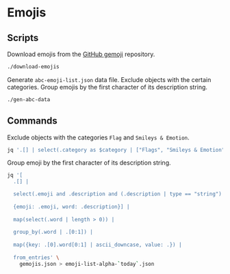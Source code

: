 # Emojis

## Scripts

Download emojis from the [GitHub gemoji](https://github.com/github/gemoji) repository.

```sh
./download-emojis
```

Generate `abc-emoji-list.json` data file. Exclude objects with the certain categories. Group emojis by the first character of its description string.

```sh
./gen-abc-data
```

## Commands

Exclude objects with the categories `Flag` and `Smileys & Emotion`.

```sh
jq '.[] | select(.category as $category | ["Flags", "Smileys & Emotion"] | index($category) | not)' gemojis.json
```

Group emoji by the first character of its description string.

```sh
jq '[
  .[] |

  select(.emoji and .description and (.description | type == "string") and (.description | length > 0)) |
  
  {emoji: .emoji, word: .description}] |
  
  map(select(.word | length > 0)) |
  
  group_by(.word | .[0:1]) |
  
  map({key: .[0].word[0:1] | ascii_downcase, value: .}) |
  
  from_entries' \
    gemojis.json > emoji-list-alpha-`today`.json
```
